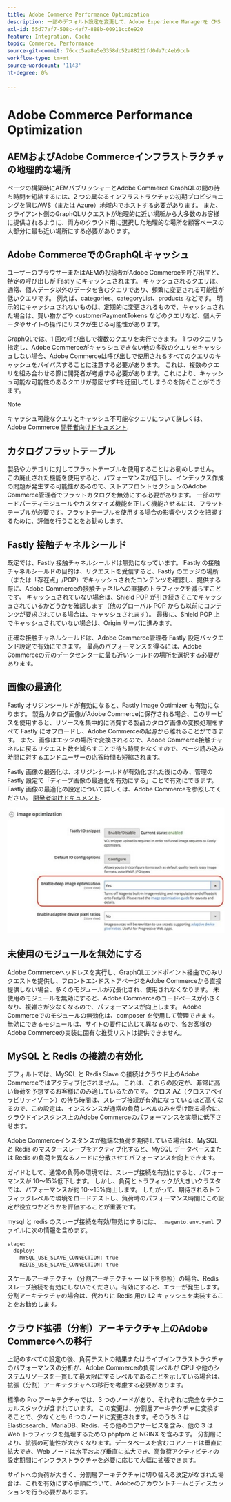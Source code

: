 ```yaml
---
title: Adobe Commerce Performance Optimization
description: 一部のデフォルト設定を変更して、Adobe Experience Managerを CMS として使用するようにAdobe Commerceプロジェクトを準備します。
exl-id: 55d77af7-508c-4ef7-888b-00911cc6e920
feature: Integration, Cache
topic: Commerce, Performance
source-git-commit: 76ccc5aa8e5e3358dc52a88222fd0da7c4eb9ccb
workflow-type: tm+mt
source-wordcount: '1143'
ht-degree: 0%

---
```


# Adobe Commerce Performance Optimization

## AEMおよびAdobe Commerceインフラストラクチャの地理的な場所

ページの構築時にAEMパブリッシャーとAdobe Commerce GraphQLの間の待ち時間を短縮するには、2 つの異なるインフラストラクチャの初期プロビジョニングを同じAWS（または Azure）地域内でホストする必要があります。 また、クライアント側のGraphQLリクエストが地理的に近い場所から大多数のお客様に提供されるように、両方のクラウド用に選択した地理的な場所を顧客ベースの大部分に最も近い場所にする必要があります。

## Adobe CommerceでのGraphQLキャッシュ

ユーザーのブラウザーまたはAEMの投稿者がAdobe Commerceを呼び出すと、特定の呼び出しが Fastly にキャッシュされます。 キャッシュされるクエリは、通常、個人データ以外のデータを含むクエリであり、頻繁に変更される可能性が低いクエリです。 例えば、categories、categoryList、products などです。 明示的にキャッシュされないものは、定期的に変更されるもので、キャッシュされた場合は、買い物かごや customerPaymentTokens などのクエリなど、個人データやサイトの操作にリスクが生じる可能性があります。

GraphQLでは、1 回の呼び出しで複数のクエリを実行できます。 1 つのクエリも指定し、Adobe Commerceがキャッシュできない他の多数のクエリをキャッシュしない場合、Adobe Commerceは呼び出しで使用されるすべてのクエリのキャッシュをバイパスすることに注意する必要があります。 これは、複数のクエリを組み合わせる際に開発者が考慮する必要があります。これにより、キャッシュ可能な可能性のあるクエリが意図せず‡を迂回してしまうのを防ぐことができます。

>[!NOTE]
>
> キャッシュ可能なクエリとキャッシュ不可能なクエリについて詳しくは、 Adobe Commerce [開発者向けドキュメント](https://devdocs.magento.com/guides/v2.4/graphql/caching.html).

## カタログフラットテーブル

製品やカテゴリに対してフラットテーブルを使用することはお勧めしません。 この廃止された機能を使用すると、パフォーマンスが低下し、インデックス作成の問題が発生する可能性があるので、ストアフロントセクションのAdobe Commerce管理者でフラットカタログを無効にする必要があります。 一部のサードパーティモジュールやカスタマイズ機能を正しく機能させるには、フラットテーブルが必要です。フラットテーブルを使用する場合の影響やリスクを把握するために、評価を行うことをお勧めします。

## Fastly 接触チャネルシールド

既定では、Fastly 接触チャネルシールドは無効になっています。 Fastly の接触チャネルシールドの目的は、リクエストを受信すると、Fastly のエッジの場所（または「存在点」/POP）でキャッシュされたコンテンツを確認し、提供する際に、Adobe Commerceの接触チャネルへの直接のトラフィックを減らすことです。 キャッシュされていない場合は、Shield POP が引き続きそこでキャッシュされているかどうかを確認します（他のグローバル POP からも以前にコンテンツが要求されている場合は、キャッシュされます）。 最後に、Shield POP 上でキャッシュされていない場合は、Origin サーバに進みます。

正確な接触チャネルシールドは、Adobe Commerce管理者 Fastly 設定バックエンド設定で有効にできます。 最高のパフォーマンスを得るには、Adobe Commerceの元のデータセンターに最も近いシールドの場所を選択する必要があります。

## 画像の最適化

Fastly オリジンシールドが有効になると、Fastly Image Optimizer も有効になります。 製品カタログ画像がAdobe Commerceに保存される場合、このサービスを使用すると、リソースを集中的に消費する製品カタログ画像の変換処理をすべて Fastly にオフロードし、Adobe Commerceの起源から離れることができます。 また、画像はエッジの場所で変換されるので、Adobe Commerce接触チャネルに戻るリクエスト数を減らすことで待ち時間をなくすので、ページ読み込み時間に対するエンドユーザーの応答時間も短縮されます。

Fastly 画像の最適化は、オリジンシールドが有効化された後にのみ、管理の Fastly 設定で「ディープ画像の最適化を有効にする」ことで有効にできます。 Fastly 画像の最適化の設定について詳しくは、Adobe Commerceを参照してください。 [開発者向けドキュメント](https://devdocs.magento.com/cloud/cdn/fastly-image-optimization.html).

![Adobe Commerce Admin での Fastly 画像最適化設定のスクリーンショット](../assets/commerce-at-scale/image-optimization.svg)

## 未使用のモジュールを無効にする

Adobe Commerceヘッドレスを実行し、GraphQLエンドポイント経由でのみリクエストを提供し、フロントエンドストアページをAdobe Commerceから直接提供しない場合、多くのモジュールが冗長化され、使用されなくなります。 未使用のモジュールを無効にすると、Adobe Commerceのコードベースが小さくなり、複雑さが少なくなるので、パフォーマンスが向上します。 Adobe Commerceでのモジュールの無効化は、composer を使用して管理できます。 無効にできるモジュールは、サイトの要件に応じて異なるので、各お客様のAdobe Commerceの実装に固有な推奨リストは提供できません。

## MySQL と Redis の接続の有効化

デフォルトでは、MySQL と Redis Slave の接続はクラウド上のAdobe Commerceではアクティブ化されません。 これは、これらの設定が、非常に高い負荷を予想するお客様にのみ適しているためです。 クロス AZ（クロスアベイラビリティゾーン）の待ち時間は、スレーブ接続が有効になっているほど高くなるので、この設定は、インスタンスが通常の負荷レベルのみを受け取る場合に、クラウドインスタンス上のAdobe Commerceのパフォーマンスを実際に低下させます。

Adobe Commerceインスタンスが極端な負荷を期待している場合は、MySQL と Redis のマスタースレーブをアクティブ化すると、MySQL データベースまたは Redis の負荷を異なるノードに分散させてパフォーマンスを向上できます。

ガイドとして、通常の負荷の環境では、スレーブ接続を有効にすると、パフォーマンスが 10～15%低下します。 しかし、負荷とトラフィックが大きいクラスタでは、パフォーマンスが約 10～15%向上します。 したがって、期待されるトラフィックレベルで環境をロードテストし、負荷時のパフォーマンス時間にこの設定が役立つかどうかを評価することが重要です。

mysql と redis のスレーブ接続を有効/無効にするには、 `.magento.env.yaml` ファイルに次の情報を含めます。

```
stage:
  deploy:
    MYSQL_USE_SLAVE_CONNECTION: true
    REDIS_USE_SLAVE_CONNECTION: true
```

スケールアーキテクチャ（分割アーキテクチャ — 以下を参照）の場合、Redis スレーブ接続を有効にしないでください。有効にすると、エラーが発生します。 分割アーキテクチャの場合は、代わりに Redis 用の L2 キャッシュを実装することをお勧めします。

## クラウド拡張（分割）アーキテクチャ上のAdobe Commerceへの移行

上記のすべての設定の後、負荷テストの結果またはライブインフラストラクチャのパフォーマンスの分析が、Adobe Commerceの負荷レベルが CPU や他のシステムリソースを一貫して最大限にするレベルであることを示している場合は、拡張（分割）アーキテクチャへの移行を考慮する必要があります。

標準の Pro アーキテクチャでは、3 つのノードがあり、それぞれに完全なテクニカルスタックが含まれています。 この変更は、分割層アーキテクチャに変換することで、少なくとも 6 つのノードに変更されます。そのうち 3 はElasticsearch、MariaDB、Redis、その他のコアサービスを含み、他の 3 は Web トラフィックを処理するための phpfpm と NGINX を含みます。 分割層により、拡張の可能性が大きくなります。データベースを含むコアノードは垂直に拡大でき、Web ノードは水平および垂直に拡大でき、高負荷アクティビティの設定期間にインフラストラクチャを必要に応じて大幅に拡張できます。

サイトへの負荷が大きく、分割層アーキテクチャに切り替える決定がなされた場合は、これを有効にする手順について、Adobeのアカウントチームとディスカッションを行う必要があります。

